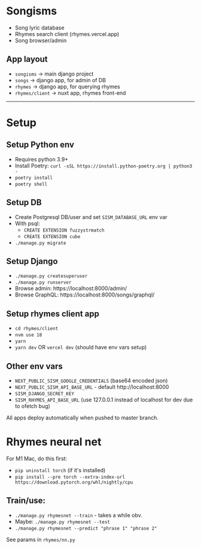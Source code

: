 # Songisms

* Song lyric database
* Rhymes search client (rhymes.vercel.app)
* Song browser/admin

## App layout
* `songisms` -> main django project
* `songs` -> django app, for admin of DB
* `rhymes` -> django app, for querying rhymes
* `rhymes/client` -> nuxt app, rhymes front-end

-------
# Setup

## Setup Python env
* Requires python 3.9+
* Install Poetry: `curl -sSL https://install.python-poetry.org | python3 -`
* `poetry install`
* `poetry shell`

## Setup DB
* Create Postgresql DB/user and set `SISM_DATABASE_URL` env var
* With psql:
  * `CREATE EXTENSION fuzzystrmatch`
  * `CREATE EXTENSION cube`
* `./manage.py migrate`

## Setup Django
* `./manage.py createsuperuser`
* `./manage.py runserver`
* Browse admin: https://localhost:8000/admin/
* Browse GraphQL: https://localhost:8000/songs/graphql/

## Setup rhymes client app
* `cd rhymes/client`
* `nvm use 18`
* `yarn`
* `yarn dev` OR `vercel dev` (should have env vars setup)

## Other env vars
* `NEXT_PUBLIC_SISM_GOOGLE_CREDENTIALS` (base64 encoded json)
* `NEXT_PUBLIC_SISM_API_BASE_URL` - default http://localhost:8000
* `SISM_DJANGO_SECRET_KEY`
* `SISM_RHYMES_API_BASE_URL` (use 127.0.0.1 instead of localhost for dev due to ofetch bug)

All apps deploy automatically when pushed to master branch.

# Rhymes neural net

For M1 Mac, do this first:
* `pip uninstall torch` (if it's installed)
* `pip install --pre torch --extra-index-url https://download.pytorch.org/whl/nightly/cpu`

## Train/use:
* `./manage.py rhymesnet --train` - takes a while obv.
* Maybe: `./manage.py rhymesnet --test`
* `./manage.py rhymesnet --predict "phrase 1" "phrase 2"`

See params in `rhymes/nn.py`
